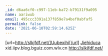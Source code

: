 ```yaml
---
_id: d6aa6cf0-c997-11eb-ba72-b79131f9a095
name: aariwub
email: 495ccc3391a137f859e7a4bef0abfaf5
permalink: false
date: '2021-06-10T02:59:14.625Z'
---
```

[url=http://slkjfdf.net/]Uubexihi[/url] <a href="http://slkjfdf.net/">Jiehiduca</a> xid.iipv.blog.bguiz.com.wlv.cn http://slkjfdf.net/
